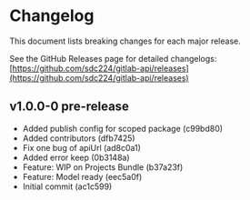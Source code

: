 # Changelog

This document lists breaking changes for each major release.

See the GitHub Releases page for detailed changelogs:
[https://github.com/sdc224/gitlab-api/releases](https://github.com/sdc224/gitlab-api/releases)

## v1.0.0-0 pre-release

- Added publish config for scoped package (c99bd80)
- Added contributors (dfb7425)
- Fix one bug of apiUrl (ad8c0a1)
- Added error keep (0b3148a)
- Feature: WIP on Projects Bundle (b37a23f)
- Feature: Model ready (eec5a0f)
- Initial commit (ac1c599)
